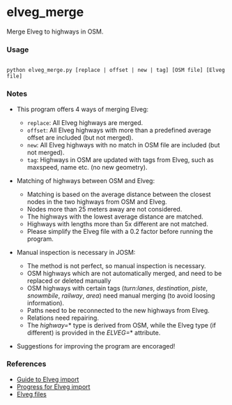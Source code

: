 # elveg_merge
Merge Elveg to highways in OSM.

### Usage

<code>
python elveg_merge.py [replace | offset | new | tag] [OSM file] [Elveg file]
</code>

### Notes

* This program offers 4 ways of merging Elveg:
  * <code>replace</code>: All Elveg highways are merged.
  * <code>offset</code>: All Elveg highways with more than a predefined average offset are included (but not merged).
  * <code>new</code>: All Elveg highways with no match in OSM file are included (but not merged).
  * <code>tag</code>: Highways in OSM are updated with tags from Elveg, such as maxspeed, name etc. (no new geometry).

* Matching of highways between OSM and Elveg:
  * Matching is based on the average distance between the closest nodes in the two highways from OSM and Elveg.
  * Nodes more than 25 meters away are not considered.
  * The highways with the lowest average distance are matched.
  * Highways with lengths more than 5x different are not matched.
  * Please simplify the Elveg file with a 0.2 factor before running the program.
  
* Manual inspection is necessary in JOSM:
  * The method is not perfect, so manual inspection is necessary.
  * OSM highways which are not automatically merged, and need to be replaced or deleted manually
  * OSM highways with certain tags (*turn:lanes*, *destination*, *piste*, *snowmbile*, *railway*, *area*) need manual merging (to avoid loosing information).
  * Paths need to be reconnected to the new highways from Elveg.
  * Relations need repairing.
  * The *highway=** type is derived from OSM, while the Elveg type (if different) is provided in the *ELVEG=** attribute.
  
* Suggestions for improving the program are encoraged!

### References

* [Guide to Elveg import](https://wiki.openstreetmap.org/wiki/No:Veileder_Elveg-import)
* [Progress for Elveg import](https://wiki.openstreetmap.org/wiki/Import/Catalogue/Road_import_(Norway)/Progress)
* [Elveg files](https://drive.google.com/drive/folders/0BwxPkSBawddGN0hUeUZtLUctUW8)
